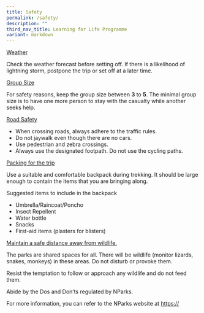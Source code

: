 ```yaml
---
title: Safety
permalink: /safety/
description: ""
third_nav_title: Learning for Life Programme
variant: markdown
---
```

<u>Weather</u>

Check the weather forecast before setting off. If there is a likelihood of lightning storm, postpone the trip or set off at a later time.

<u>Group Size</u>

For safety reasons, keep the group size between&nbsp;**3**&nbsp;to&nbsp;**5**. The minimal group size is to have one more person to stay with the casualty while another seeks help.

<u>Road Safety</u>

*   When crossing roads, always adhere to the traffic rules.
*   Do not jaywalk even though there are no cars.
*   Use pedestrian and zebra crossings.
*   Always use the designated footpath. Do not use the cycling paths.

<u>Packing for the trip</u>

Use a suitable and comfortable backpack during trekking. It should be large enough to contain the items that you are bringing along.

Suggested items to include in the backpack

*   Umbrella/Raincoat/Poncho
*   Insect Repellent
*   Water bottle
*   Snacks
*   First-aid items (plasters for blisters)

<u>Maintain a safe distance away from wildlife.</u>

The parks are shared spaces for all. There will be wildlife (monitor lizards, snakes, monkeys) in these areas. Do not disturb or provoke them.

Resist the temptation to follow or approach any wildlife and do not feed them.

Abide by the Dos and Don’ts regulated by NParks.

For more information, you can refer to the NParks website at&nbsp;[https://](https://www.nparks.gov.sg)